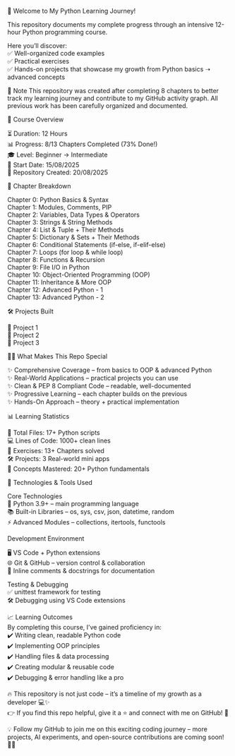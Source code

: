 🚀 Welcome to My Python Learning Journey! <br>

This repository documents my complete progress through an intensive 12-hour Python programming course. <br>

Here you’ll discover: <br>
✅ Well-organized code examples <br>
✅ Practical exercises <br>
✅ Hands-on projects that showcase my growth from Python basics ➝ advanced concepts <br>

📌 Note 
This repository was created after completing 8 chapters to better track my learning journey and contribute to my GitHub activity graph.
All previous work has been carefully organized and documented.

🎯 Course Overview

⏳ Duration: 12 Hours <br>
📊 Progress: 8/13 Chapters Completed (73% Done!) <br>
🎓 Level: Beginner → Intermediate <br>
📅 Start Date: 15/08/2025 <br>
📂 Repository Created: 20/08/2025 <br>

📖 Chapter Breakdown <br>

Chapter 0: Python Basics & Syntax <br>
Chapter 1: Modules, Comments, PIP <br>
Chapter 2: Variables, Data Types & Operators <br>
Chapter 3: Strings & String Methods <br>
Chapter 4: List & Tuple + Their Methods <br>
Chapter 5: Dictionary & Sets + Their Methods <br>
Chapter 6: Conditional Statements (if-else, if-elif-else) <br>
Chapter 7: Loops (for loop & while loop) <br>
Chapter 8: Functions & Recursion <br>
Chapter 9: File I/O in Python <br>
Chapter 10: Object-Oriented Programming (OOP) <br>
Chapter 11: Inheritance & More OOP <br>
Chapter 12: Advanced Python - 1 <br>
Chapter 13: Advanced Python - 2 <br>

🛠️ Projects Built <br>

📌 Project 1 <br>
📌 Project 2 <br>
📌 Project 3 <br>

💼🌟 What Makes This Repo Special <br>

✨ Comprehensive Coverage – from basics to OOP & advanced Python <br>
✨ Real-World Applications – practical projects you can use <br>
✨ Clean & PEP 8 Compliant Code – readable, well-documented <br>
✨ Progressive Learning – each chapter builds on the previous <br>
✨ Hands-On Approach – theory + practical implementation <br>

📊 Learning Statistics <br>

📂 Total Files: 17+ Python scripts <br>
💻 Lines of Code: 1000+ clean lines <br>
📝 Exercises: 13+ Chapters solved <br>
🛠️ Projects: 3 Real-world mini apps <br>
🎯 Concepts Mastered: 20+ Python fundamentals <br>

🔧 Technologies & Tools Used <br>

Core Technologies <br>
🐍 Python 3.9+ – main programming language <br>
📚 Built-in Libraries – os, sys, csv, json, datetime, random <br>
⚡ Advanced Modules – collections, itertools, functools <br>

Development Environment <br>

🖥️ VS Code + Python extensions <br>
🌐 Git & GitHub – version control & collaboration <br>
📝 Inline comments & docstrings for documentation <br>

Testing & Debugging <br>
✅ unittest framework for testing <br>
🛠️ Debugging using VS Code extensions <br>

📈 Learning Outcomes <br>
By completing this course, I’ve gained proficiency in: <br>
✔️ Writing clean, readable Python code <br>
✔️ Implementing OOP principles <br>
✔️ Handling files & data processing <br>
✔️ Creating modular & reusable code <br>
✔️ Debugging & error handling like a pro <br>

🔥 This repository is not just code – it’s a timeline of my growth as a developer 💻✨ <br>
👉 If you find this repo helpful, give it a ⭐ and connect with me on GitHub! 🚀 <br>

💡 Follow my GitHub to join me on this exciting coding journey – more projects, AI experiments, and open-source contributions are coming soon! 🚀🐍
